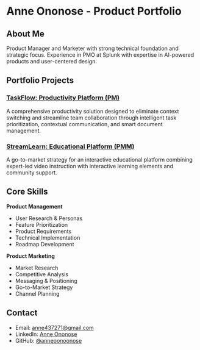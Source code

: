 # Anne Ononose - Product Portfolio

## About Me
Product Manager and Marketer with strong technical foundation and strategic focus. Experience in PMO at Splunk with expertise in AI-powered products and user-centered design.

## Portfolio Projects

### [TaskFlow: Productivity Platform (PM)](/TaskFlow-PM)
A comprehensive productivity solution designed to eliminate context switching and streamline team collaboration through intelligent task prioritization, contextual communication, and smart document management.

### [StreamLearn: Educational Platform (PMM)](/StreamLearn-PMM)
A go-to-market strategy for an interactive educational platform combining expert-led video instruction with interactive learning elements and community support.

## Core Skills

**Product Management**
- User Research & Personas
- Feature Prioritization
- Product Requirements
- Technical Implementation
- Roadmap Development

**Product Marketing**
- Market Research
- Competitive Analysis
- Messaging & Positioning
- Go-to-Market Strategy
- Channel Planning

## Contact
- Email: anne437271@gmail.com
- LinkedIn: [Anne Ononose](https://www.linkedin.com/in/anneononose/)
- GitHub: [@anneoonoonose](https://github.com/anneoonoonose)

